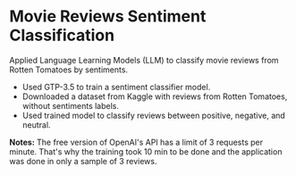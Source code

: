 
# Movie Reviews Sentiment Classification

Applied Language Learning Models (LLM) to classify movie reviews from Rotten Tomatoes by sentiments.

- Used GTP-3.5 to train a sentiment classifier model.
- Downloaded a dataset from Kaggle with reviews from Rotten Tomatoes, without sentiments labels.
- Used trained model to classify reviews between positive, negative, and neutral.

**Notes:**
The free version of OpenAI's API has a limit of 3 requests per minute. That's why the training took 10 min to be done and the application was done in only a sample of 3 reviews.
